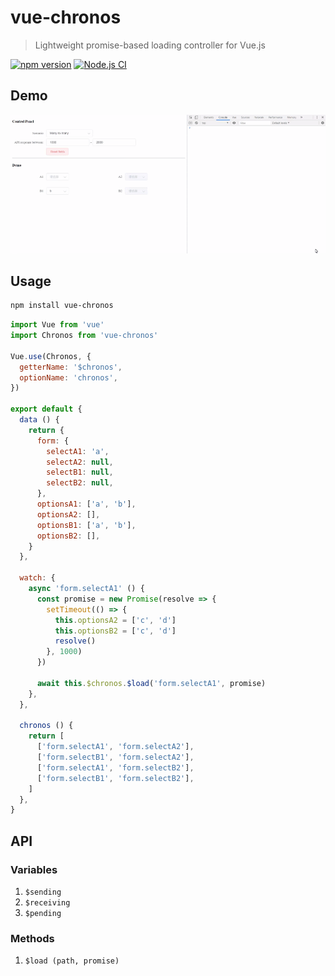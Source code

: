 # vue-chronos

> Lightweight promise-based loading controller for Vue.js

[![npm version](https://img.shields.io/npm/v/vue-chronos)](https://www.npmjs.com/package/vue-chronos)
[![Node.js CI](https://github.com/iendeavor/vue-chronos/workflows/Node.js%20CI/badge.svg?branch=develop)](https://github.com/iendeavor/vue-chronos/actions?query=workflow%3A%22Node.js+CI%22+branch%3Adevelop)

## Demo

![Basic usage](./images/basic-usage.gif)

## Usage

```sh
npm install vue-chronos
```

```js
import Vue from 'vue'
import Chronos from 'vue-chronos'

Vue.use(Chronos, {
  getterName: '$chronos',
  optionName: 'chronos',
})

export default {
  data () {
    return {
      form: {
        selectA1: 'a',
        selectA2: null,
        selectB1: null,
        selectB2: null,
      },
      optionsA1: ['a', 'b'],
      optionsA2: [],
      optionsB1: ['a', 'b'],
      optionsB2: [],
    }
  },

  watch: {
    async 'form.selectA1' () {
      const promise = new Promise(resolve => {
        setTimeout(() => {
          this.optionsA2 = ['c', 'd']
          this.optionsB2 = ['c', 'd']
          resolve()
        }, 1000)
      })

      await this.$chronos.$load('form.selectA1', promise)
    },
  },

  chronos () {
    return [
      ['form.selectA1', 'form.selectA2'],
      ['form.selectB1', 'form.selectA2'],
      ['form.selectA1', 'form.selectB2'],
      ['form.selectB1', 'form.selectB2'],
    ]
  },
}
```

## API

### Variables
1. `$sending`
2. `$receiving`
3. `$pending`

### Methods
1. `$load (path, promise)`
